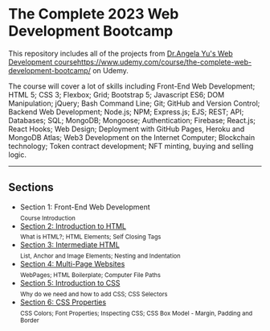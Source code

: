 # The Complete 2023 Web Development Bootcamp
 
This repository includes all of the projects from [Dr.Angela Yu's Web Development course](https://www.udemy.com/course/the-complete-web-development-bootcamp/)https://www.udemy.com/course/the-complete-web-development-bootcamp/ on Udemy.

The course will cover a lot of skills including Front-End Web Development; HTML 5; CSS 3; Flexbox; Grid; Bootstrap 5; Javascript ES6; DOM Manipulation; jQuery; Bash Command Line; Git; GitHub and Version Control; Backend Web Development; Node.js; NPM; Express.js; EJS; REST; API; Databases; SQL; MongoDB; Mongoose; Authentication; Firebase; React.js; React Hooks; Web Design; Deployment with GitHub Pages, Heroku and MongoDB Atlas; Web3 Development on the Internet Computer; Blockchain technology; Token contract development; NFT minting, buying and selling logic.

___

## Sections
- Section 1: Front-End Web Development 
<br><sub>Course Introduction<sub/>
- [Section 2: Introduction to HTML](https://github.com/juliobraganca/web-dev-bootcamp/tree/main/Sections/2-IntroductionToHTLM)
<br><sub>What is HTML?; HTML Elements; Self Closing Tags<sub/>
- [Section 3: Intermediate HTML](https://github.com/juliobraganca/web-dev-bootcamp/tree/main/Sections/3-IntermediateHTML)
<br><sub>List, Anchor and Image Elements; Nesting and Indentation<sub/>
- [Section 4: Multi-Page Websites](https://github.com/juliobraganca/web-dev-bootcamp/tree/main/Sections/4-MultiPageWebsites)
<br><sub>WebPages; HTML Boilerplate; Computer File Paths<sub/>
- [Section 5: Introduction to CSS](https://github.com/juliobraganca/web-dev-bootcamp/tree/main/Sections/5-IntroductionToCSS)
<br><sub>Why do we need and how to add CSS; CSS Selectors<sub/>
- [Section 6: CSS Properties](https://github.com/juliobraganca/web-dev-bootcamp/tree/main/Sections/6-CSSProperties)
<br><sub>CSS Colors; Font Properties; Inspecting CSS; CSS Box Model - Margin, Padding and Border<sub/>
